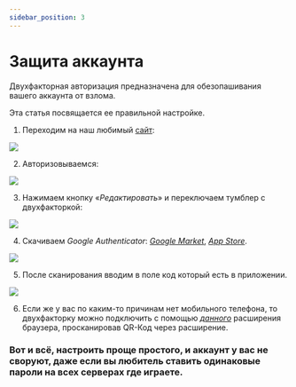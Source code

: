 ```yaml
---
sidebar_position: 3
---
```


# Защита аккаунта

Двухфакторная авторизация предназначена для обезопашивания вашего аккаунта от взлома.

Эта статья посвящается ее правильной настройке.

1. Переходим на наш любимый [сайт](https://politcubes.ru):

![  ](https://sun9-37.userapi.com/impg/QmzLYCZx6-F6xRryncHd9w4Vq_zE1lIBo8i7Gw/lrPQzRRKy_A.jpg?size=807x454&quality=96&sign=3dacd2b2d4d1e06901c8e682050d44cf&type=album)

2. Авторизовываемся: 

![  ](https://sun9-62.userapi.com/impg/NOW0lqB5RWxVELZPkd0rXO3jt9EIXa4fqeKTLA/iLCb22N1dEk.jpg?size=1865x990&quality=96&sign=72c7413994242610ebfbdcea5bd148d2&type=album)

3. Нажимаем кнопку «*Редактировать*» и переключаем тумблер с двухфакторкой:

![  ](https://sun9-65.userapi.com/impg/PqobSSpExX6iXC60ItU9mNINhGYPlZ4aHW-SXw/1EJ7jm_uwQw.jpg?size=1851x989&quality=96&sign=7062a7512d0d60c4b1a5dc09ab540428&type=album)

4. Скачиваем *Google Authenticator*: [*Google Market*](https://play.google.com/store/apps/details?id=com.google.android.apps.authenticator2), [*App Store*](https://apps.apple.com/ru/app/google-authenticator/id388497605).

![  ](https://sun9-31.userapi.com/impg/QX_l2OnZOn-2yxPWCoqkLn1o3tQbgNwDEZo4KA/0h7QBfRIpd0.jpg?size=1868x986&quality=96&sign=d3a1cac3d3e823c60142b2be00a44c02&type=album)

5. После сканирования вводим в поле код который есть в приложении.

![  ](https://sun9-7.userapi.com/impg/vcBs1qUjdNVRAo1yzpIIow49pIG2q6Gn1uluEw/OcsU6lZMONo.jpg?size=1850x994&quality=96&sign=34771b9f32d9eb5666c50b2a1e955686&type=album)

6. Если же у вас по каким-то причинам нет мобильного телефона, то двухфакторку можно подключить с помощью [*данного*](https://chrome.google.com/webstore/detail/authenticator/bhghoamapcdpbohphigoooaddinpkbai) расширения браузера, просканировав QR-Код через расширение.

### Вот и всё, настроить проще простого, и аккаунт у вас не своруют, даже если вы любитель ставить одинаковые пароли на всех серверах где играете.